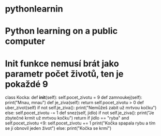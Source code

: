 # pythonlearnin
# Python learning on a public computer 
# Init funkce nemusí brát jako parametr počet životů, ten je pokaždé 9 
class Kocka:
  def __init__(self):
    self.pocet_zivotu = 9 
  def zamnoukej(self):
    print("Mnau, mnau")
  def je_ziva(self): 
    return self.pocet_zivotu > 0 
  def uber_zivot(self)
    if not self.je_ziva():
      print("Nemůžeš zabít už mrtvou kočku")
    else: 
      self.pocet_zivotu -= 1
  def snez(self, jidlo) 
    if not self.je_ziva():
      print("Je zbytečné krmit už mrtvou kočku")
      return
    if jidlo == "ryba" and self.pocet_zivotu <9:
      self.pocet_zivotu += 1
      print("Kočka spapala rybu a tím se jí obnovil jeden život")
    else: 
      print("Kočka se krmí")
